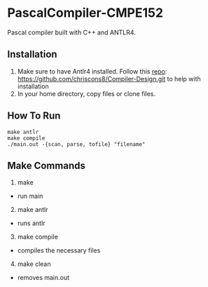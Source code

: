 # PascalCompiler-CMPE152
Pascal compiler built with C++ and ANTLR4.
## Installation
1. Make sure to have Antlr4 installed. Follow this [repo](https://github.com/chriscons8/Compiler-Design.git): https://github.com/chriscons8/Compiler-Design.git to help with installation
2. In your home directory, copy files or clone files.

## How To Run
```
make antlr
make compile
./main.out -{scan, parse, tofile} "filename"
```

## Make Commands
1. make
  - run main
2. make antlr
  - runs antlr
3. make compile
  - compiles the necessary files
4. make clean
  - removes main.out